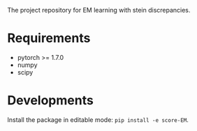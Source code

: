 The project repository for EM learning with stein discrepancies.


# Requirements 
* pytorch >= 1.7.0
* numpy 
* scipy

# Developments 
Install the package in editable mode:  `pip install -e score-EM`. 
